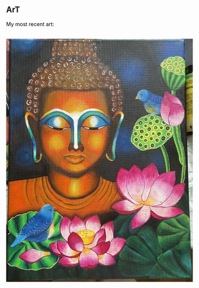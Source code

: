 
<html lang="en">
<head>
    <meta charset="UTF-8">
    <meta name="viewport" content="width=device-width, initial-scale=1.0">
    <link rel="stylesheet" href="style.css">
</head>
<body>

<h2 class="title">ArT</h2>
<p style="color:black;">My most recent art:</p>
<br>

<img src="buddha.jpeg" alt="Buddha" class="center">  

</body>
</html>


